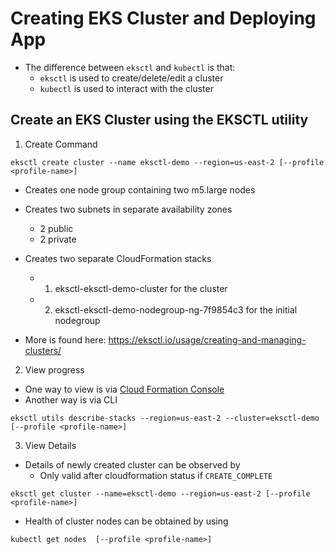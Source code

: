 # Creating EKS Cluster and Deploying App

- The difference between `eksctl` and `kubectl` is that:
    - `eksctl` is used to create/delete/edit a cluster
    - `kubectl` is used to interact with the cluster

## Create an EKS Cluster using the EKSCTL utility

1. Create Command

```
eksctl create cluster --name eksctl-demo --region=us-east-2 [--profile <profile-name>]
```     

- Creates one node group containing two m5.large nodes
- Creates two subnets in separate availability zones
    - 2 public
    - 2 private
- Creates two separate CloudFormation stacks 
    - 1. eksctl-eksctl-demo-cluster for the cluster
    - 2. eksctl-eksctl-demo-nodegroup-ng-7f9854c3 for the initial nodegroup

- More is found here: https://eksctl.io/usage/creating-and-managing-clusters/

2. View progress
- One way to view is via [Cloud Formation Console](https://us-east-2.console.aws.amazon.com/cloudformation/)
- Another way is via CLI
```
eksctl utils describe-stacks --region=us-east-2 --cluster=eksctl-demo [--profile <profile-name>]
```

3. View Details
- Details of newly created cluster can be observed by 
    - Only valid after cloudformation status if `CREATE_COMPLETE`
```
eksctl get cluster --name=eksctl-demo --region=us-east-2 [--profile <profile-name>]
```

- Health of cluster nodes can be obtained by using

```
kubectl get nodes  [--profile <profile-name>]
```
#